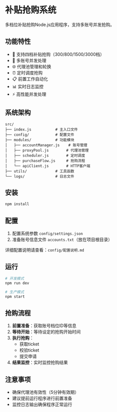 # 补贴抢购系统

多档位补贴抢购Node.js应用程序，支持多账号并发抢购。

## 功能特性

- 🎯 支持四档补贴抢购（300/800/1500/3000档）
- 🔄 多账号并发处理
- 🌐 代理池管理和轮换
- ⏰ 定时调度抢购
- 📋 前置工作自动化
- 📊 实时日志监控
- ⚡ 高性能并发处理

## 系统架构

```
src/
├── index.js           # 主入口文件
├── config/            # 配置文件
├── modules/           # 功能模块
│   ├── accountManager.js    # 账号管理
│   ├── proxyPool.js        # 代理池管理
│   ├── scheduler.js        # 定时调度
│   ├── purchaseFlow.js     # 抢购流程
│   └── apiClient.js        # HTTP客户端
├── utils/             # 工具函数
└── logs/              # 日志文件
```

## 安装

```bash
npm install
```

## 配置

1. 配置系统参数 `config/settings.json`
2. 准备账号信息文件 `accounts.txt`（放在项目根目录）

详细配置说明请查看：`config/配置说明.md`

## 运行

```bash
# 开发模式
npm run dev

# 生产模式
npm start
```

## 抢购流程

1. **前置准备**：获取账号档位ID等信息
2. **等待开始**：等待设定的抢购开始时间
3. **执行抢购**：
   - 获取ticket
   - 校验ticket
   - 提交申请
4. **结果监控**：实时监控抢购结果

## 注意事项

- 确保代理池有效性（5分钟有效期）
- 建议提前运行程序进行前置准备
- 监控日志输出确保程序正常运行
